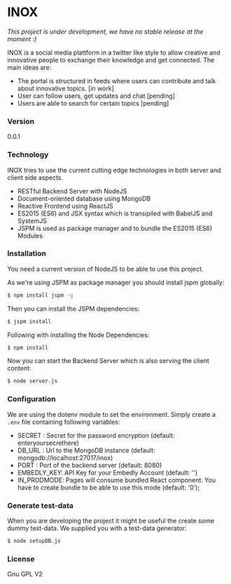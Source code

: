 # INOX

*This project is under development, we have no stable release at the moment :)*

INOX is a social media plattform in a twitter like style to allow creative and innovative people to exchange their knowledge and get connected. The main ideas are:

  - The portal is structured in feeds where users can contribute and talk about innovative topics. [in work]
  - User can follow users, get updates and chat [pending]
  - Users are able to search for certain topics [pending]


### Version
0.0.1

### Technology

INOX tries to use the current cutting edge technologies in both server and client side aspects.

* RESTful Backend Server with NodeJS
* Document-oriented database using MongoDB
* Reactive Frontend using ReactJS
* ES2015 (ES6) and JSX syntax which is transipiled with BabelJS and SystemJS
* JSPM is used as package manager and to bundle the ES2015 (ES6) Modules

### Installation

You need a current version of NodeJS to be able to use this project.

As we're using JSPM as package manager you should install jspm globally:
```sh
$ npm install jspm -g
```

Then you can install the JSPM dependencies:
```sh
$ jspm install
```

Following with installing the Node Dependencies:
```sh
$ npm install
```

Now you can start the Backend Server which is also serving the client content:
```sh
$ node server.js
```

### Configuration

We are using the dotenv module to set the environment. Simply create a `.env` file containing following variables:
* SECRET : Secret for the password encryption (default: enteryoursecrethere)
* DB_URL : Url to the MongoDB instance (default: mongodb://localhost:27017/inox)
* PORT : Port of the backend server (default: 8080)
* EMBEDLY_KEY: API Key for your Embedly Account (default: '')
* IN_PRODMODE: Pages will consume bundled React component. You have to create bundle to be able to use this mode (default: '0');

### Generate test-data

When you are developing the project it might be useful the create some dummy test-data. We supplied you with a test-data generator:
```sh
$ node setupDB.js
```

### License
Gnu GPL V2
